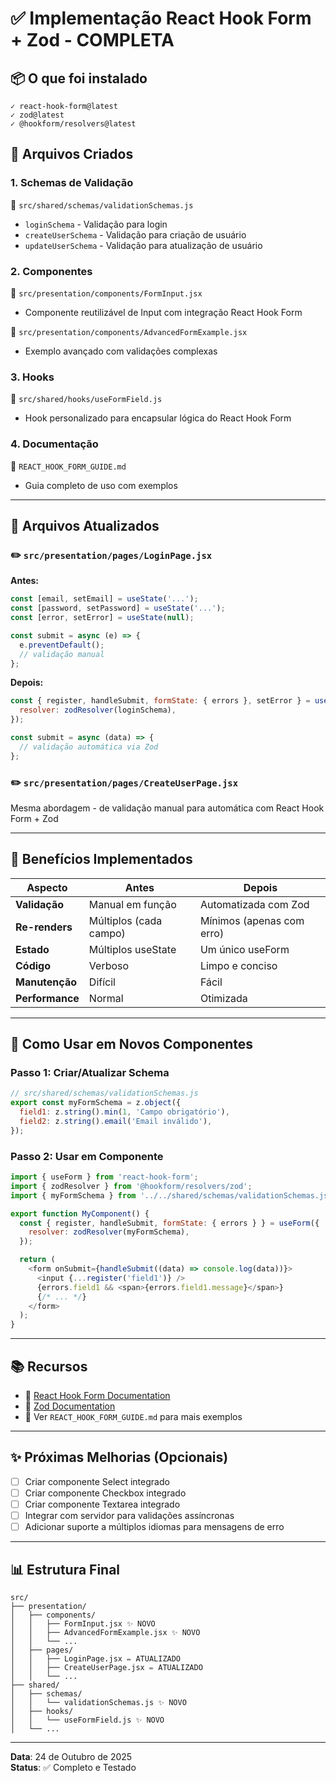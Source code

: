 # ✅ Implementação React Hook Form + Zod - COMPLETA

## 📦 O que foi instalado

```
✓ react-hook-form@latest
✓ zod@latest
✓ @hookform/resolvers@latest
```

## 📝 Arquivos Criados

### 1. **Schemas de Validação**
📄 `src/shared/schemas/validationSchemas.js`
- `loginSchema` - Validação para login
- `createUserSchema` - Validação para criação de usuário
- `updateUserSchema` - Validação para atualização de usuário

### 2. **Componentes**
📄 `src/presentation/components/FormInput.jsx`
- Componente reutilizável de Input com integração React Hook Form

📄 `src/presentation/components/AdvancedFormExample.jsx`
- Exemplo avançado com validações complexas

### 3. **Hooks**
📄 `src/shared/hooks/useFormField.js`
- Hook personalizado para encapsular lógica do React Hook Form

### 4. **Documentação**
📄 `REACT_HOOK_FORM_GUIDE.md`
- Guia completo de uso com exemplos

---

## 🔄 Arquivos Atualizados

### ✏️ `src/presentation/pages/LoginPage.jsx`

**Antes:**
```javascript
const [email, setEmail] = useState('...');
const [password, setPassword] = useState('...');
const [error, setError] = useState(null);

const submit = async (e) => {
  e.preventDefault();
  // validação manual
};
```

**Depois:**
```javascript
const { register, handleSubmit, formState: { errors }, setError } = useForm({
  resolver: zodResolver(loginSchema),
});

const submit = async (data) => {
  // validação automática via Zod
};
```

### ✏️ `src/presentation/pages/CreateUserPage.jsx`

Mesma abordagem - de validação manual para automática com React Hook Form + Zod

---

## 🎯 Benefícios Implementados

| Aspecto | Antes | Depois |
|--------|-------|--------|
| **Validação** | Manual em função | Automatizada com Zod |
| **Re-renders** | Múltiplos (cada campo) | Mínimos (apenas com erro) |
| **Estado** | Múltiplos useState | Um único useForm |
| **Código** | Verboso | Limpo e conciso |
| **Manutenção** | Difícil | Fácil |
| **Performance** | Normal | Otimizada |

---

## 🚀 Como Usar em Novos Componentes

### Passo 1: Criar/Atualizar Schema
```javascript
// src/shared/schemas/validationSchemas.js
export const myFormSchema = z.object({
  field1: z.string().min(1, 'Campo obrigatório'),
  field2: z.string().email('Email inválido'),
});
```

### Passo 2: Usar em Componente
```javascript
import { useForm } from 'react-hook-form';
import { zodResolver } from '@hookform/resolvers/zod';
import { myFormSchema } from '../../shared/schemas/validationSchemas.js';

export function MyComponent() {
  const { register, handleSubmit, formState: { errors } } = useForm({
    resolver: zodResolver(myFormSchema),
  });

  return (
    <form onSubmit={handleSubmit((data) => console.log(data))}>
      <input {...register('field1')} />
      {errors.field1 && <span>{errors.field1.message}</span>}
      {/* ... */}
    </form>
  );
}
```

---

## 📚 Recursos

- 📖 [React Hook Form Documentation](https://react-hook-form.com/)
- 📖 [Zod Documentation](https://zod.dev/)
- 📄 Ver `REACT_HOOK_FORM_GUIDE.md` para mais exemplos

---

## ✨ Próximas Melhorias (Opcionais)

- [ ] Criar componente Select integrado
- [ ] Criar componente Checkbox integrado
- [ ] Criar componente Textarea integrado
- [ ] Integrar com servidor para validações assíncronas
- [ ] Adicionar suporte a múltiplos idiomas para mensagens de erro

---

## 📊 Estrutura Final

```
src/
├── presentation/
│   ├── components/
│   │   ├── FormInput.jsx ✨ NOVO
│   │   ├── AdvancedFormExample.jsx ✨ NOVO
│   │   └── ...
│   ├── pages/
│   │   ├── LoginPage.jsx ✏️ ATUALIZADO
│   │   ├── CreateUserPage.jsx ✏️ ATUALIZADO
│   │   └── ...
├── shared/
│   ├── schemas/
│   │   └── validationSchemas.js ✨ NOVO
│   ├── hooks/
│   │   └── useFormField.js ✨ NOVO
│   └── ...
```

---

**Data**: 24 de Outubro de 2025  
**Status**: ✅ Completo e Testado
